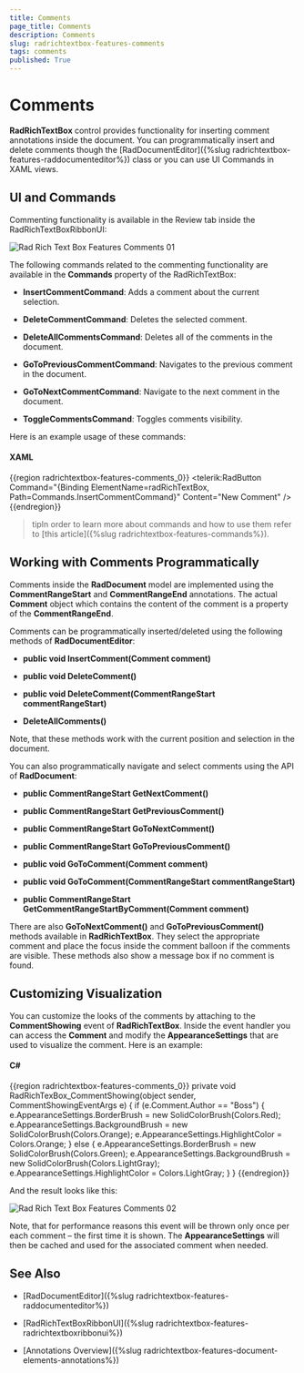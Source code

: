 ```yaml
---
title: Comments
page_title: Comments
description: Comments
slug: radrichtextbox-features-comments
tags: comments
published: True
---
```


# Comments



__RadRichTextBox__ control provides functionality for inserting comment annotations inside the document. You can programmatically insert and delete comments though the [RadDocumentEditor]({%slug radrichtextbox-features-raddocumenteditor%}) class or you can use UI Commands in XAML views.
      

## UI and Commands

Commenting functionality is available in the Review tab inside the RadRichTextBoxRibbonUI:

![Rad Rich Text Box Features Comments 01](images/RadRichTextBox_Features_Comments_01.png)

The following commands related to the commenting functionality are available in the __Commands__ property of the RadRichTextBox:
        

* __InsertCommentCommand__: Adds a comment about the current selection.
            

* __DeleteCommentCommand__: Deletes the selected comment.
            

* __DeleteAllCommentsCommand__: Deletes all of the comments in the document.
            

* __GoToPreviousCommentCommand__: Navigates to the previous comment in the document.
            

* __GoToNextCommentCommand__: Navigate to the next comment in the document.
            

* __ToggleCommentsCommand__: Toggles comments visibility.
            

Here is an example usage of these commands:
        

#### __XAML__

{{region radrichtextbox-features-comments_0}}
    <telerik:RadButton Command="{Binding ElementName=radRichTextBox, Path=Commands.InsertCommentCommand}" Content="New Comment" />
    <CheckBox telerik:RadRichTextBoxRibbonUI.RichTextCommand="{Binding ElementName=radRichTextBox, Path=Commands.ToggleCommentsCommand}" Content="Show Comments" />
{{endregion}}



>tipIn order to learn more about commands and how to use them refer to [this article]({%slug radrichtextbox-features-commands%}).
          

## Working with Comments Programmatically

Comments inside the __RadDocument__ model are implemented using the __CommentRangeStart__ and __CommentRangeEnd__ annotations. The actual __Comment__ object which contains the content of the comment is a property of the __CommentRangeEnd__.
        

Comments can be programmatically inserted/deleted using the following methods of __RadDocumentEditor__:
        

* __public void InsertComment(Comment comment)__

* __public void DeleteComment()__

* __public void DeleteComment(CommentRangeStart commentRangeStart)__

* __DeleteAllComments()__

Note, that these methods work with the current position and selection in the document.
        

You can also programmatically navigate and select comments using the API of __RadDocument__:
        

* __public CommentRangeStart GetNextComment()__

* __public CommentRangeStart GetPreviousComment()__

* __public CommentRangeStart GoToNextComment()__

* __public CommentRangeStart GoToPreviousComment()__

* __public void GoToComment(Comment comment)__

* __public void GoToComment(CommentRangeStart commentRangeStart)__

* __public CommentRangeStart GetCommentRangeStartByComment(Comment comment)__

There are also __GoToNextComment()__ and __GoToPreviousComment()__ methods available in __RadRichTextBox__. They select the appropriate comment and place the focus inside the comment balloon if the comments are visible. These methods also show a message box if no comment is found.
        

## Customizing Visualization

You can customize the looks of the comments by attaching to the __CommentShowing__ event of __RadRichTextBox__. Inside the event handler you can access the __Comment__ and modify the __AppearanceSettings__ that are used to visualize the comment. Here is an example:
        

#### __C#__

{{region radrichtextbox-features-comments_0}}
    private void RadRichTexBox_CommentShowing(object sender, CommentShowingEventArgs e)
    {
        if (e.Comment.Author == "Boss")
        {
            e.AppearanceSettings.BorderBrush = new SolidColorBrush(Colors.Red);
            e.AppearanceSettings.BackgroundBrush = new SolidColorBrush(Colors.Orange);
            e.AppearanceSettings.HighlightColor = Colors.Orange;
        }
        else
        {
            e.AppearanceSettings.BorderBrush = new SolidColorBrush(Colors.Green);
            e.AppearanceSettings.BackgroundBrush = new SolidColorBrush(Colors.LightGray);
            e.AppearanceSettings.HighlightColor = Colors.LightGray;
        }
    }
{{endregion}}



And the result looks like this:

![Rad Rich Text Box Features Comments 02](images/RadRichTextBox_Features_Comments_02.png)

Note, that for performance reasons this event will be thrown only once per each comment – the first time it is shown. The __AppearanceSettings__ will then be cached and used for the associated comment when needed.
        

## See Also

 * [RadDocumentEditor]({%slug radrichtextbox-features-raddocumenteditor%})

 * [RadRichTextBoxRibbonUI]({%slug radrichtextbox-features-radrichtextboxribbonui%})

 * [Annotations Overview]({%slug radrichtextbox-features-document-elements-annotations%})
